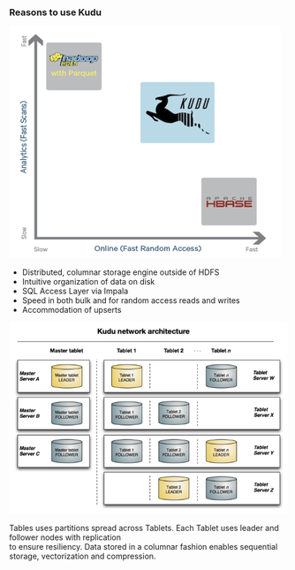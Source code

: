 ### Reasons to use Kudu <br>

<img src="./parquet-kudu-hbase.png" alt="Kudu positioning"/><br>
<ul>
<li>Distributed, columnar storage engine outside of HDFS</li>
<li>Intuitive organization of data on disk</li>
<li>SQL Access Layer via Impala</li>
<li>Speed in both bulk and for random access reads and writes</li>
<li>Accommodation of upserts</li>
</ul>

<img src="./kudu-architecture.png" alt="Kudu architecture"/><br>

Tables uses partitions spread across Tablets. Each Tablet uses leader and follower nodes with replication <br>
to ensure resiliency. Data stored in a columnar fashion enables sequential storage, vectorization and compression. <br>



